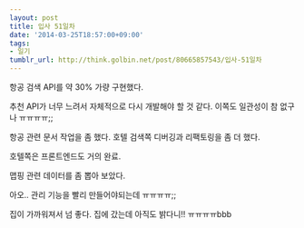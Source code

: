 ```yaml
---
layout: post
title: 입사 51일차
date: '2014-03-25T18:57:00+09:00'
tags:
- 일기
tumblr_url: http://think.golbin.net/post/80665857543/입사-51일차
---
```

항공 검색 API를 약 30% 가량 구현했다.

추천 API가 너무 느려서 자체적으로 다시 개발해야 할 것 같다.
이쪽도 일관성이 참 없구나 ㅠㅠㅠㅠ;;

항공 관련 문서 작업을 좀 했다.
호텔 검색쪽 디버깅과 리팩토링을 좀 더 했다.

호텔쪽은 프론트엔드도 거의 완료.

맵핑 관련 데이터를 좀 뽑아 보았다.

아오.. 관리 기능을 빨리 만들어야되는데 ㅠㅠㅠㅠ;;

집이 가까워져서 넘 좋다. 집에 갔는데 아직도 밝다니!! ㅠㅠㅠㅠbbb
